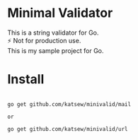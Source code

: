 # Minimal Validator

This is a string validator for Go.  
:zap: Not for production use.  
This is my sample project for Go.

# Install

```

go get github.com/katsew/minivalid/mail

or

go get github.com/katsew/minivalid/url

```
